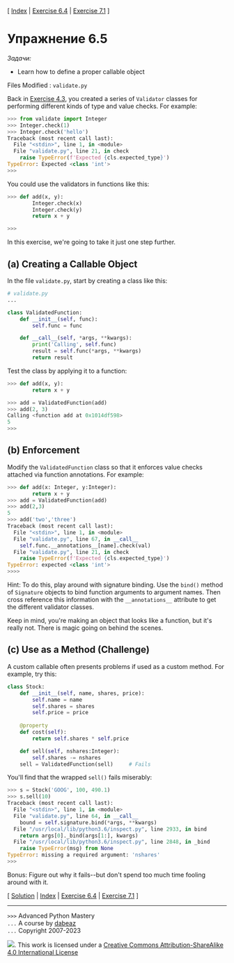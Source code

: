 \[ [Index](index.md) | [Exercise 6.4](ex6_4.md) | [Exercise 7.1](ex7_1.md) \]

# Упражнение 6.5

*Задачи:*

- Learn how to define a proper callable object

Files Modified :  `validate.py`

Back in [Exercise 4.3](ex4_3.md), you created a series of `Validator` classes
for performing different kinds of type and value checks.  For example:

```python
>>> from validate import Integer
>>> Integer.check(1)
>>> Integer.check('hello')
Traceback (most recent call last):
  File "<stdin>", line 1, in <module>
  File "validate.py", line 21, in check
    raise TypeError(f'Expected {cls.expected_type}')
TypeError: Expected <class 'int'>
>>>
```

You could use the validators in functions like this:

```python
>>> def add(x, y):
        Integer.check(x)
        Integer.check(y)
        return x + y

>>>
```

In this exercise, we're going to take it just one step further. 

## (a) Creating a Callable Object

In the file `validate.py`, start by creating a class like this:

```python
# validate.py
...

class ValidatedFunction:
    def __init__(self, func):
        self.func = func

    def __call__(self, *args, **kwargs):
        print('Calling', self.func)
        result = self.func(*args, **kwargs)
        return result
```

Test the class by applying it to a function:

```python
>>> def add(x, y):
        return x + y

>>> add = ValidatedFunction(add)
>>> add(2, 3)
Calling <function add at 0x1014df598>
5
>>>
```

## (b) Enforcement

Modify the `ValidatedFunction` class so that it enforces value checks
attached via function annotations.  For example:

```python
>>> def add(x: Integer, y:Integer):
        return x + y
>>> add = ValidatedFunction(add)
>>> add(2,3)
5
>>> add('two','three')
Traceback (most recent call last):
  File "<stdin>", line 1, in <module>
  File "validate.py", line 67, in __call__
    self.func.__annotations__[name].check(val)
  File "validate.py", line 21, in check
    raise TypeError(f'Expected {cls.expected_type}')
TypeError: expected <class 'int'>
>>>>
```

Hint: To do this, play around with signature binding. Use the `bind()`
method of `Signature` objects to bind function arguments to argument
names.  Then cross reference this information with the
`__annotations__` attribute to get the different validator classes.

Keep in mind, you're making an object that looks like a function, but
it's really not.  There is magic going on behind the scenes.

## (c) Use as a Method (Challenge)

A custom callable often presents problems if used as a custom method.
For example, try this:

```python
class Stock:
    def __init__(self, name, shares, price):
        self.name = name
        self.shares = shares
        self.price = price
    
    @property
    def cost(self):
        return self.shares * self.price

    def sell(self, nshares:Integer):
        self.shares -= nshares
    sell = ValidatedFunction(sell)     # Fails
```

You'll find that the wrapped `sell()` fails miserably:

```python
>>> s = Stock('GOOG', 100, 490.1)
>>> s.sell(10)
Traceback (most recent call last):
  File "<stdin>", line 1, in <module>
  File "validate.py", line 64, in __call__
    bound = self.signature.bind(*args, **kwargs)
  File "/usr/local/lib/python3.6/inspect.py", line 2933, in bind
    return args[0]._bind(args[1:], kwargs)
  File "/usr/local/lib/python3.6/inspect.py", line 2848, in _bind
    raise TypeError(msg) from None
TypeError: missing a required argument: 'nshares'
>>> 
```

Bonus: Figure out why it fails--but don't spend too much time fooling around with it.

\[ [Solution](soln6_5.md) | [Index](index.md) | [Exercise 6.4](ex6_4.md) | [Exercise 7.1](ex7_1.md) \]

----
`>>>` Advanced Python Mastery  
`...` A course by [dabeaz](https://www.dabeaz.com)  
`...` Copyright 2007-2023  

![](https://i.creativecommons.org/l/by-sa/4.0/88x31.png). This work is licensed under a [Creative Commons Attribution-ShareAlike 4.0 International License](http://creativecommons.org/licenses/by-sa/4.0/)
